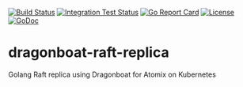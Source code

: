 [![Build Status](https://travis-ci.org/atomix/dragonboat-raft-replica.svg?branch=master)](https://travis-ci.org/atomix/dragonboat-raft-replica)
[![Integration Test Status](https://img.shields.io/travis/atomix/go-framework?label=Integration%20Tests&logo=Integration)](https://travis-ci.org/onosproject/onos-test)
[![Go Report Card](https://goreportcard.com/badge/github.com/atomix/dragonboat-raft-replica)](https://goreportcard.com/report/github.com/atomix/dragonboat-raft-replica)
[![License](https://img.shields.io/badge/License-Apache%202.0-blue.svg)](https://github.com/gojp/goreportcard/blob/master/LICENSE)
[![GoDoc](https://godoc.org/github.com/atomix/dragonboat-raft-replica?status.svg)](https://godoc.org/github.com/atomix/dragonboat-raft-replica)

# dragonboat-raft-replica
Golang Raft replica using Dragonboat for Atomix on Kubernetes
